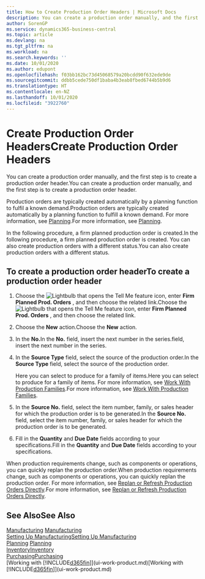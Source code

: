 ```yaml
---
title: How to Create Production Order Headers | Microsoft Docs
description: You can create a production order manually, and the first step is to create a production order header.
author: SorenGP
ms.service: dynamics365-business-central
ms.topic: article
ms.devlang: na
ms.tgt_pltfrm: na
ms.workload: na
ms.search.keywords: ''
ms.date: 10/01/2020
ms.author: edupont
ms.openlocfilehash: f03bb162bc73d45068579a20bcdd90f632ede9de
ms.sourcegitcommit: ddbb5cede750df1baba4b3eab8fbed6744b5b9d6
ms.translationtype: HT
ms.contentlocale: en-NZ
ms.lasthandoff: 10/01/2020
ms.locfileid: "3922760"
---
```

# <a name="create-production-order-headers"></a><span data-ttu-id="98810-103">Create Production Order Headers</span><span class="sxs-lookup"><span data-stu-id="98810-103">Create Production Order Headers</span></span>
<span data-ttu-id="98810-104">You can create a production order manually, and the first step is to create a production order header.</span><span class="sxs-lookup"><span data-stu-id="98810-104">You can create a production order manually, and the first step is to create a production order header.</span></span>

<span data-ttu-id="98810-105">Production orders are typically created automatically by a planning function to fulfil a known demand.</span><span class="sxs-lookup"><span data-stu-id="98810-105">Production orders are typically created automatically by a planning function to fulfill a known demand.</span></span> <span data-ttu-id="98810-106">For more information, see [Planning](production-planning.md).</span><span class="sxs-lookup"><span data-stu-id="98810-106">For more information, see [Planning](production-planning.md).</span></span>   

<span data-ttu-id="98810-107">In the following procedure, a firm planned production order is created.</span><span class="sxs-lookup"><span data-stu-id="98810-107">In the following procedure, a firm planned production order is created.</span></span> <span data-ttu-id="98810-108">You can also create production orders with a different status.</span><span class="sxs-lookup"><span data-stu-id="98810-108">You can also create production orders with a different status.</span></span>  

## <a name="to-create-a-production-order-header"></a><span data-ttu-id="98810-109">To create a production order header</span><span class="sxs-lookup"><span data-stu-id="98810-109">To create a production order header</span></span>  
1.  <span data-ttu-id="98810-110">Choose the ![Lightbulb that opens the Tell Me feature](media/ui-search/search_small.png "Tell me what you want to do") icon, enter **Firm Planned Prod. Orders** , and then choose the related link.</span><span class="sxs-lookup"><span data-stu-id="98810-110">Choose the ![Lightbulb that opens the Tell Me feature](media/ui-search/search_small.png "Tell me what you want to do") icon, enter **Firm Planned Prod. Orders** , and then choose the related link.</span></span>  
2.  <span data-ttu-id="98810-111">Choose the **New** action.</span><span class="sxs-lookup"><span data-stu-id="98810-111">Choose the **New** action.</span></span>  
3.  <span data-ttu-id="98810-112">In the **No.**</span><span class="sxs-lookup"><span data-stu-id="98810-112">In the **No.**</span></span> <span data-ttu-id="98810-113">field, insert the next number in the series.</span><span class="sxs-lookup"><span data-stu-id="98810-113">field, insert the next number in the series.</span></span>  
4.  <span data-ttu-id="98810-114">In the **Source Type** field, select the source of the production order.</span><span class="sxs-lookup"><span data-stu-id="98810-114">In the **Source Type** field, select the source of the production order.</span></span>

    <span data-ttu-id="98810-115">Here you can select to produce for a family of items.</span><span class="sxs-lookup"><span data-stu-id="98810-115">Here you can select to produce for a family of items.</span></span> <span data-ttu-id="98810-116">For more information, see [Work With Production Families](production-how-work-family.md).</span><span class="sxs-lookup"><span data-stu-id="98810-116">For more information, see [Work With Production Families](production-how-work-family.md).</span></span>
5.  <span data-ttu-id="98810-117">In the **Source No.** field, select the item number, family, or sales header for which the production order is to be generated.</span><span class="sxs-lookup"><span data-stu-id="98810-117">In the **Source No.** field, select the item number, family, or sales header for which the production order is to be generated.</span></span>  
6.  <span data-ttu-id="98810-118">Fill in the **Quantity** and **Due Date** fields according to your specifications.</span><span class="sxs-lookup"><span data-stu-id="98810-118">Fill in the **Quantity** and **Due Date** fields according to your specifications.</span></span>  

<span data-ttu-id="98810-119">When production requirements change, such as components or operations, you can quickly replan the production order.</span><span class="sxs-lookup"><span data-stu-id="98810-119">When production requirements change, such as components or operations, you can quickly replan the production order.</span></span> <span data-ttu-id="98810-120">For more information, see [Replan or Refresh Production Orders Directly](production-how-to-replan-refresh-production-orders.md).</span><span class="sxs-lookup"><span data-stu-id="98810-120">For more information, see [Replan or Refresh Production Orders Directly](production-how-to-replan-refresh-production-orders.md).</span></span> 

## <a name="see-also"></a><span data-ttu-id="98810-121">See Also</span><span class="sxs-lookup"><span data-stu-id="98810-121">See Also</span></span>  
<span data-ttu-id="98810-122">[Manufacturing](production-manage-manufacturing.md)  </span><span class="sxs-lookup"><span data-stu-id="98810-122">[Manufacturing](production-manage-manufacturing.md)  </span></span>  
[<span data-ttu-id="98810-123">Setting Up Manufacturing</span><span class="sxs-lookup"><span data-stu-id="98810-123">Setting Up Manufacturing</span></span>](production-configure-production-processes.md)  
<span data-ttu-id="98810-124">[Planning](production-planning.md)    </span><span class="sxs-lookup"><span data-stu-id="98810-124">[Planning](production-planning.md)    </span></span>  
[<span data-ttu-id="98810-125">Inventory</span><span class="sxs-lookup"><span data-stu-id="98810-125">Inventory</span></span>](inventory-manage-inventory.md)  
[<span data-ttu-id="98810-126">Purchasing</span><span class="sxs-lookup"><span data-stu-id="98810-126">Purchasing</span></span>](purchasing-manage-purchasing.md)  
<span data-ttu-id="98810-127">[Working with [!INCLUDE[d365fin](includes/d365fin_md.md)]](ui-work-product.md)</span><span class="sxs-lookup"><span data-stu-id="98810-127">[Working with [!INCLUDE[d365fin](includes/d365fin_md.md)]](ui-work-product.md)</span></span>
